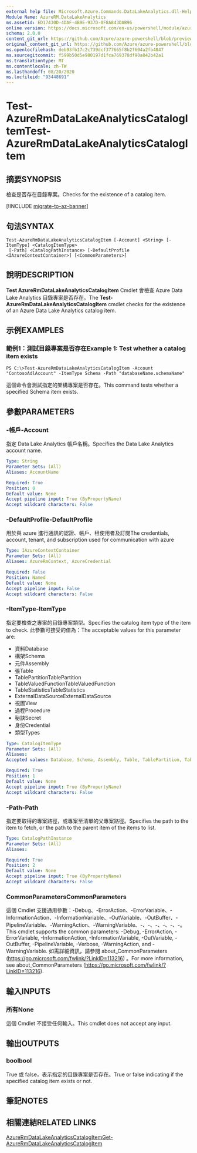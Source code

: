 ```yaml
---
external help file: Microsoft.Azure.Commands.DataLakeAnalytics.dll-Help.xml
Module Name: AzureRM.DataLakeAnalytics
ms.assetid: ED17430D-4DAF-4B9E-937D-0F8A843DAB96
online version: https://docs.microsoft.com/en-us/powershell/module/azurerm.datalakeanalytics/test-azurermdatalakeanalyticscatalogitem
schema: 2.0.0
content_git_url: https://github.com/Azure/azure-powershell/blob/preview/src/ResourceManager/DataLakeAnalytics/Commands.DataLakeAnalytics/help/Test-AzureRmDataLakeAnalyticsCatalogItem.md
original_content_git_url: https://github.com/Azure/azure-powershell/blob/preview/src/ResourceManager/DataLakeAnalytics/Commands.DataLakeAnalytics/help/Test-AzureRmDataLakeAnalyticsCatalogItem.md
ms.openlocfilehash: deb93fb17c2c739dcf377665f8b2f604a2fb4847
ms.sourcegitcommit: f599b50d5e980197d1fca769378df90a842b42a1
ms.translationtype: MT
ms.contentlocale: zh-TW
ms.lasthandoff: 08/20/2020
ms.locfileid: "93448691"
---
```

# <span data-ttu-id="4ced1-101">Test-AzureRmDataLakeAnalyticsCatalogItem</span><span class="sxs-lookup"><span data-stu-id="4ced1-101">Test-AzureRmDataLakeAnalyticsCatalogItem</span></span>

## <span data-ttu-id="4ced1-102">摘要</span><span class="sxs-lookup"><span data-stu-id="4ced1-102">SYNOPSIS</span></span>
<span data-ttu-id="4ced1-103">檢查是否存在目錄專案。</span><span class="sxs-lookup"><span data-stu-id="4ced1-103">Checks for the existence of a catalog item.</span></span>

[!INCLUDE [migrate-to-az-banner](../../includes/migrate-to-az-banner.md)]

## <span data-ttu-id="4ced1-104">句法</span><span class="sxs-lookup"><span data-stu-id="4ced1-104">SYNTAX</span></span>

```
Test-AzureRmDataLakeAnalyticsCatalogItem [-Account] <String> [-ItemType] <CatalogItemType>
 [-Path] <CatalogPathInstance> [-DefaultProfile <IAzureContextContainer>] [<CommonParameters>]
```

## <span data-ttu-id="4ced1-105">說明</span><span class="sxs-lookup"><span data-stu-id="4ced1-105">DESCRIPTION</span></span>
<span data-ttu-id="4ced1-106">**Test AzureRmDataLakeAnalyticsCatalogItem** Cmdlet 會檢查 Azure Data Lake Analytics 目錄專案是否存在。</span><span class="sxs-lookup"><span data-stu-id="4ced1-106">The **Test-AzureRmDataLakeAnalyticsCatalogItem** cmdlet checks for the existence of an Azure Data Lake Analytics catalog item.</span></span>

## <span data-ttu-id="4ced1-107">示例</span><span class="sxs-lookup"><span data-stu-id="4ced1-107">EXAMPLES</span></span>

### <span data-ttu-id="4ced1-108">範例1：測試目錄專案是否存在</span><span class="sxs-lookup"><span data-stu-id="4ced1-108">Example 1: Test whether a catalog item exists</span></span>
```
PS C:\>Test-AzureRmDataLakeAnalyticsCatalogItem -Account "ContosoAdlAccount" -ItemType Schema -Path "databaseName.schemaName"
```

<span data-ttu-id="4ced1-109">這個命令會測試指定的架構專案是否存在。</span><span class="sxs-lookup"><span data-stu-id="4ced1-109">This command tests whether a specified Schema item exists.</span></span>

## <span data-ttu-id="4ced1-110">參數</span><span class="sxs-lookup"><span data-stu-id="4ced1-110">PARAMETERS</span></span>

### <span data-ttu-id="4ced1-111">-帳戶</span><span class="sxs-lookup"><span data-stu-id="4ced1-111">-Account</span></span>
<span data-ttu-id="4ced1-112">指定 Data Lake Analytics 帳戶名稱。</span><span class="sxs-lookup"><span data-stu-id="4ced1-112">Specifies the Data Lake Analytics account name.</span></span>

```yaml
Type: String
Parameter Sets: (All)
Aliases: AccountName

Required: True
Position: 0
Default value: None
Accept pipeline input: True (ByPropertyName)
Accept wildcard characters: False
```

### <span data-ttu-id="4ced1-113">-DefaultProfile</span><span class="sxs-lookup"><span data-stu-id="4ced1-113">-DefaultProfile</span></span>
<span data-ttu-id="4ced1-114">用於與 azure 進行通訊的認證、帳戶、租使用者及訂閱</span><span class="sxs-lookup"><span data-stu-id="4ced1-114">The credentials, account, tenant, and subscription used for communication with azure</span></span>

```yaml
Type: IAzureContextContainer
Parameter Sets: (All)
Aliases: AzureRmContext, AzureCredential

Required: False
Position: Named
Default value: None
Accept pipeline input: False
Accept wildcard characters: False
```

### <span data-ttu-id="4ced1-115">-ItemType</span><span class="sxs-lookup"><span data-stu-id="4ced1-115">-ItemType</span></span>
<span data-ttu-id="4ced1-116">指定要檢查之專案的目錄專案類型。</span><span class="sxs-lookup"><span data-stu-id="4ced1-116">Specifies the catalog item type of the item to check.</span></span>
<span data-ttu-id="4ced1-117">此參數可接受的值為：</span><span class="sxs-lookup"><span data-stu-id="4ced1-117">The acceptable values for this parameter are:</span></span>

- <span data-ttu-id="4ced1-118">資料</span><span class="sxs-lookup"><span data-stu-id="4ced1-118">Database</span></span>
- <span data-ttu-id="4ced1-119">構架</span><span class="sxs-lookup"><span data-stu-id="4ced1-119">Schema</span></span>
- <span data-ttu-id="4ced1-120">元件</span><span class="sxs-lookup"><span data-stu-id="4ced1-120">Assembly</span></span>
- <span data-ttu-id="4ced1-121">張</span><span class="sxs-lookup"><span data-stu-id="4ced1-121">Table</span></span>
- <span data-ttu-id="4ced1-122">TablePartition</span><span class="sxs-lookup"><span data-stu-id="4ced1-122">TablePartition</span></span>
- <span data-ttu-id="4ced1-123">TableValuedFunction</span><span class="sxs-lookup"><span data-stu-id="4ced1-123">TableValuedFunction</span></span>
- <span data-ttu-id="4ced1-124">TableStatistics</span><span class="sxs-lookup"><span data-stu-id="4ced1-124">TableStatistics</span></span>
- <span data-ttu-id="4ced1-125">ExternalDataSource</span><span class="sxs-lookup"><span data-stu-id="4ced1-125">ExternalDataSource</span></span>
- <span data-ttu-id="4ced1-126">視圖</span><span class="sxs-lookup"><span data-stu-id="4ced1-126">View</span></span>
- <span data-ttu-id="4ced1-127">過程</span><span class="sxs-lookup"><span data-stu-id="4ced1-127">Procedure</span></span>
- <span data-ttu-id="4ced1-128">秘訣</span><span class="sxs-lookup"><span data-stu-id="4ced1-128">Secret</span></span>
- <span data-ttu-id="4ced1-129">身份</span><span class="sxs-lookup"><span data-stu-id="4ced1-129">Credential</span></span>
- <span data-ttu-id="4ced1-130">類型</span><span class="sxs-lookup"><span data-stu-id="4ced1-130">Types</span></span>

```yaml
Type: CatalogItemType
Parameter Sets: (All)
Aliases: 
Accepted values: Database, Schema, Assembly, Table, TablePartition, TableValuedFunction, TableStatistics, ExternalDataSource, View, Procedure, Secret, Credential, Types, Package

Required: True
Position: 1
Default value: None
Accept pipeline input: True (ByPropertyName)
Accept wildcard characters: False
```

### <span data-ttu-id="4ced1-131">-Path</span><span class="sxs-lookup"><span data-stu-id="4ced1-131">-Path</span></span>
<span data-ttu-id="4ced1-132">指定要取得的專案路徑，或專案至清單的父專案路徑。</span><span class="sxs-lookup"><span data-stu-id="4ced1-132">Specifies the path to the item to fetch, or the path to the parent item of the items to list.</span></span>

```yaml
Type: CatalogPathInstance
Parameter Sets: (All)
Aliases: 

Required: True
Position: 2
Default value: None
Accept pipeline input: True (ByPropertyName)
Accept wildcard characters: False
```

### <span data-ttu-id="4ced1-133">CommonParameters</span><span class="sxs-lookup"><span data-stu-id="4ced1-133">CommonParameters</span></span>
<span data-ttu-id="4ced1-134">這個 Cmdlet 支援通用參數：-Debug、-ErrorAction、-ErrorVariable、-InformationAction、-InformationVariable、-OutVariable、-OutBuffer、-PipelineVariable、-WarningAction、-WarningVariable、-、-、-、-、-、-。</span><span class="sxs-lookup"><span data-stu-id="4ced1-134">This cmdlet supports the common parameters: -Debug, -ErrorAction, -ErrorVariable, -InformationAction, -InformationVariable, -OutVariable, -OutBuffer, -PipelineVariable, -Verbose, -WarningAction, and -WarningVariable.</span></span> <span data-ttu-id="4ced1-135">如需詳細資訊，請參閱 about_CommonParameters (https://go.microsoft.com/fwlink/?LinkID=113216) 。</span><span class="sxs-lookup"><span data-stu-id="4ced1-135">For more information, see about_CommonParameters (https://go.microsoft.com/fwlink/?LinkID=113216).</span></span>

## <span data-ttu-id="4ced1-136">輸入</span><span class="sxs-lookup"><span data-stu-id="4ced1-136">INPUTS</span></span>

### <span data-ttu-id="4ced1-137">所有</span><span class="sxs-lookup"><span data-stu-id="4ced1-137">None</span></span>
<span data-ttu-id="4ced1-138">這個 Cmdlet 不接受任何輸入。</span><span class="sxs-lookup"><span data-stu-id="4ced1-138">This cmdlet does not accept any input.</span></span>

## <span data-ttu-id="4ced1-139">輸出</span><span class="sxs-lookup"><span data-stu-id="4ced1-139">OUTPUTS</span></span>

### <span data-ttu-id="4ced1-140">bool</span><span class="sxs-lookup"><span data-stu-id="4ced1-140">bool</span></span>
<span data-ttu-id="4ced1-141">True 或 false，表示指定的目錄專案是否存在。</span><span class="sxs-lookup"><span data-stu-id="4ced1-141">True or false indicating if the specified catalog item exists or not.</span></span>

## <span data-ttu-id="4ced1-142">筆記</span><span class="sxs-lookup"><span data-stu-id="4ced1-142">NOTES</span></span>

## <span data-ttu-id="4ced1-143">相關連結</span><span class="sxs-lookup"><span data-stu-id="4ced1-143">RELATED LINKS</span></span>

[<span data-ttu-id="4ced1-144">AzureRmDataLakeAnalyticsCatalogItem</span><span class="sxs-lookup"><span data-stu-id="4ced1-144">Get-AzureRmDataLakeAnalyticsCatalogItem</span></span>](./Get-AzureRmDataLakeAnalyticsCatalogItem.md)



